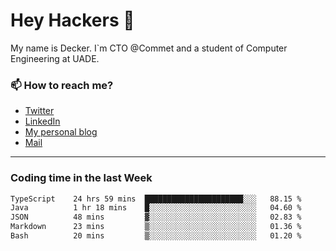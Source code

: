 # Hey Hackers 👋

My name is Decker. I`m CTO @Commet and a student of Computer Engineering at UADE.

### 📫 How to reach me?
- [Twitter](https://x.com/0xDecker) 
- [LinkedIn](https://www.linkedin.com/in/decker-urbano/) 
- [My personal blog](http://decker.sh) 
- [Mail](mailto:me@decker.sh)

---

### Coding time in the last Week

<!--START_SECTION:waka-->

```txt
TypeScript    24 hrs 59 mins  ██████████████████████░░░   88.15 %
Java          1 hr 18 mins    █░░░░░░░░░░░░░░░░░░░░░░░░   04.60 %
JSON          48 mins         ▓░░░░░░░░░░░░░░░░░░░░░░░░   02.83 %
Markdown      23 mins         ▒░░░░░░░░░░░░░░░░░░░░░░░░   01.36 %
Bash          20 mins         ▒░░░░░░░░░░░░░░░░░░░░░░░░   01.20 %
```

<!--END_SECTION:waka-->
